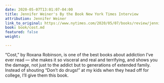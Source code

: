 ```yaml
---
date: 2020-05-07T13:01:07-04:00
title: Jennifer Weiner's By the Book New York Times Interview
attribution: Jennifer Weiner
link_to_original: https://www.nytimes.com/2020/05/07/books/review/jennifer-weiner-by-the-book-interview.html
book: book/cost.md
featured: false
weight: 

---
```

“Cost,” by Roxana Robinson, is one of the best books about addiction I’ve ever read — she makes it so visceral and real and terrifying, and shows you the damage, not just to the addict but to generations of extended family. Instead of shouting “Don’t do drugs!” at my kids when they head off for college, I’ll give them this book.